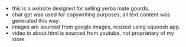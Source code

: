 - this is a website designed for selling yerba mate gourds.
- chat gpt was used for copywriting purposes, all text content was generated this way.
- images are sourced from google images, resized using squoosh app.
- video in about.html is sourced from youtube, not proprietary of my store.



